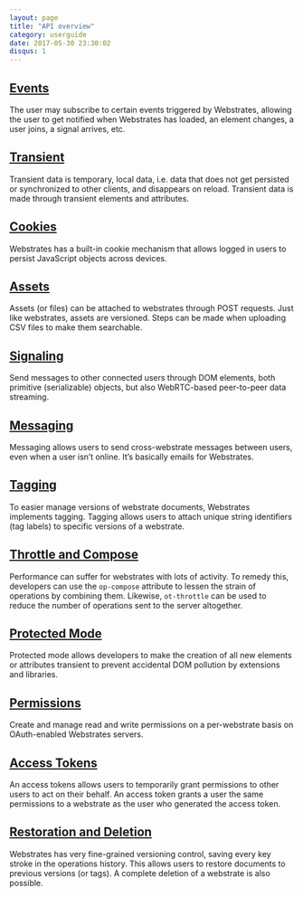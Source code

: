 ```yaml
---
layout: page
title: "API overview"
category: userguide
date: 2017-05-30 23:30:02
disqus: 1
---
```


## [Events](/userguide/api/events.html)

The user may subscribe to certain events triggered by Webstrates, allowing the user to get notified
when Webstrates has loaded, an element changes, a user joins, a signal arrives, etc.

## [Transient](/userguide/api/transient.html)

Transient data is temporary, local data, i.e. data that does not get persisted or synchronized to
other clients, and disappears on reload. Transient data is made through transient elements and
attributes.

## [Cookies](/userguide/api/cookies.html)

Webstrates has a built-in cookie mechanism that allows logged in users to persist JavaScript objects
across devices.

## [Assets](/userguide/api/assets.html)

Assets (or files) can be attached to webstrates through POST requests. Just like webstrates, assets
are versioned. Steps can be made when uploading CSV files to make them searchable.

## [Signaling](/userguide/api/signaling.html)

Send messages to other connected users through DOM elements, both primitive (serializable) objects,
but also WebRTC-based peer-to-peer data streaming.

## [Messaging](/userguide/api/messaging.html)

Messaging allows users to send cross-webstrate messages between users, even when a user isn’t
online. It’s basically emails for Webstrates.

## [Tagging](/userguide/api/tagging.html)

To easier manage versions of webstrate documents, Webstrates implements tagging. Tagging allows
users to attach unique string identifiers (tag labels) to specific versions of a webstrate.

## [Throttle and Compose](/userguide/api/throttle-and-compose.html)

Performance can suffer for webstrates with lots of activity. To remedy this, developers can use the
`op-compose` attribute to lessen the strain of operations by combining them. Likewise, `ot-throttle`
can be used to reduce the number of operations sent to the server altogether.

## [Protected Mode](/userguide/api/protected-mode.html)

Protected mode allows developers to make the creation of all new elements or attributes transient to
prevent accidental DOM pollution by extensions and libraries.

## [Permissions](/userguide/api/permissions.html)

Create and manage read and write permissions on a per-webstrate basis on OAuth-enabled Webstrates
servers.

## [Access Tokens](/userguide/api/access-tokens.html)

An access tokens allows users to temporarily grant permissions to other users to act on their
behalf. An access token grants a user the same permissions to a webstrate as the user who generated
the access token.

## [Restoration and Deletion](/userguide/api/restore-delete.html)

Webstrates has very fine-grained versioning control, saving every key stroke in the operations
history. This allows users to restore documents to previous versions (or tags). A complete deletion
of a webstrate is also possible.